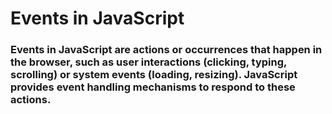 # Events in JavaScript

### Events in JavaScript are actions or occurrences that happen in the browser, such as user interactions (clicking, typing, scrolling) or system events (loading, resizing). JavaScript provides event handling mechanisms to respond to these actions.

